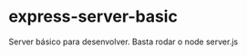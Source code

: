 express-server-basic
====================

Server básico para desenvolver.
Basta rodar o node server.js
